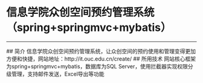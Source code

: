 # 信息学院众创空间预约管理系统（spring+springmvc+mybatis）
<hr>
## 简介
信息学院众创空间预约管理系统，让众创空间的预约使用和管理变得更加方便和快捷，网站地址：http://it.ouc.edu.cn/create/  
## 所用技术
 网站核心框架为spring+springmvc+mybatis，数据库为SQL Server，使用拦截器实现权限分级管理，支持邮件发送，Excel导出等功能
